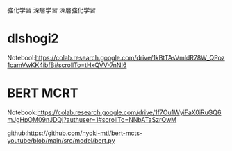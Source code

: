 強化学習
深層学習
深層強化学習


# dlshogi2

Notebool:https://colab.research.google.com/drive/1kBtTAsVmldR78W_QPoz1camVwKK4ibfB#scrollTo=tHxQVV-7nNI6


# BERT MCRT

Notebook:https://colab.research.google.com/drive/1f7Ou1WyiFaX0iRuGQ6mJgHpOM09nJDQj?authuser=1#scrollTo=NNbATaSzrQwM

github:https://github.com/nyoki-mtl/bert-mcts-youtube/blob/main/src/model/bert.py




